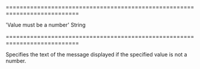 <!--**
/*-------------------------------------------
    Auto-generated file. Do not modify.
-------------------------------------------

**-->
===========================================================================
<!--default-->'Value must be a number'<!--/default-->
<!--type-->String<!--/type-->
===========================================================================

<!--shortDescription-->
Specifies the text of the message displayed if the specified value is not a number.
<!--/shortDescription-->

<!--fullDescription-->

<!--/fullDescription-->